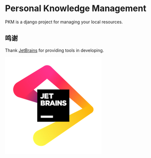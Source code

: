 # Personal Knowledge Management

PKM is a django project for managing your local resources.


## 鸣谢

Thank [JetBrains](https://www.jetbrains.com/) for providing tools in developing.

![JetBrains Logos](assets/images/jb_beam.png)
